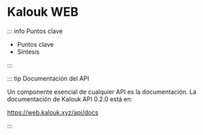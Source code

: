 # Kalouk WEB

::: info Puntos clave

- Puntos clave
- Síntesis

:::

::: tip Documentación del API

Un componente esencial de cualquier API es la documentación. La documentación de Kalouk API 0.2.0 está en:

https://web.kalouk.xyz/api/docs

:::
